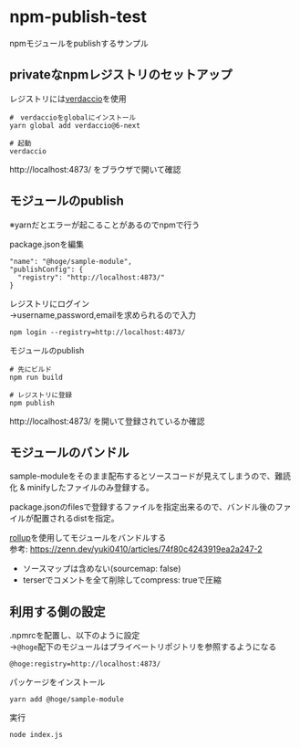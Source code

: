 # npm-publish-test

npmモジュールをpublishするサンプル

## privateなnpmレジストリのセットアップ

レジストリには[verdaccio](https://github.com/verdaccio/verdaccio)を使用

```
#　verdaccioをglobalにインストール
yarn global add verdaccio@6-next

# 起動
verdaccio
```

http://localhost:4873/ をブラウザで開いて確認

## モジュールのpublish

※yarnだとエラーが起こることがあるのでnpmで行う

package.jsonを編集

```
"name": "@hoge/sample-module",
"publishConfig": {
  "registry": "http://localhost:4873/"
}
```

レジストリにログイン  
→username,password,emailを求められるので入力
```
npm login --registry=http://localhost:4873/
```


モジュールのpublish
```
# 先にビルド
npm run build

# レジストリに登録
npm publish
```

http://localhost:4873/ を開いて登録されているか確認

## モジュールのバンドル

sample-moduleをそのまま配布するとソースコードが見えてしまうので、難読化 & minifyしたファイルのみ登録する。

package.jsonのfilesで登録するファイルを指定出来るので、バンドル後のファイルが配置されるdistを指定。

[rollup](https://rollupjs.org/guide/en/)を使用してモジュールをバンドルする  
参考: https://zenn.dev/yuki0410/articles/74f80c4243919ea2a247-2

- ソースマップは含めない(sourcemap: false)
- terserでコメントを全て削除してcompress: trueで圧縮

## 利用する側の設定

.npmrcを配置し、以下のように設定  
→`@hoge`配下のモジュールはプライベートリポジトリを参照するようになる
```
@hoge:registry=http://localhost:4873/
```

パッケージをインストール
```
yarn add @hoge/sample-module
```

実行
```
node index.js
```
